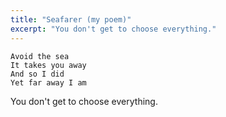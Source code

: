 ```yaml
---
title: "Seafarer (my poem)"
excerpt: "You don't get to choose everything."
---
```


```
Avoid the sea
It takes you away
And so I did
Yet far away I am
```

You don't get to choose everything.
